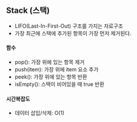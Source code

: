 ## Stack (스택)

- LIFO(Last-In-First-Out) 구조를 가지는 자료구조
- 가장 최근에 스택에 추가된 항목이 가장 먼저 제거된다.

#### 함수
- pop(): 가장 위에 있는 항목 제거
- push(item): 가장 위에 item 요소 추가
- peek(): 가장 위에 있는 항목 반환
- isEmpty(): 스택이 비어있을 때 true 반환

#### 시간복잡도
- 데이터 삽입/삭제: O(1)